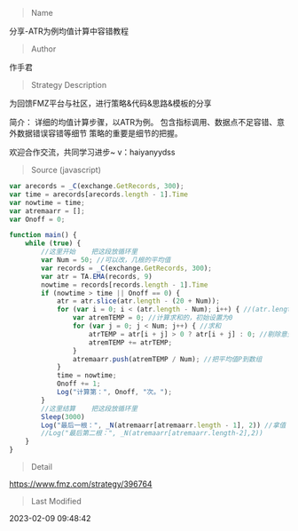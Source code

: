 
> Name

分享-ATR为例均值计算中容错教程

> Author

作手君

> Strategy Description

为回馈FMZ平台与社区，进行策略&代码&思路&模板的分享

简介：
详细的均值计算步骤，以ATR为例。
包含指标调用、数据点不足容错、意外数据错误容错等细节
策略的重要是细节的把握。

欢迎合作交流，共同学习进步~
v：haiyanyydss



> Source (javascript)

``` javascript
var arecords = _C(exchange.GetRecords, 300);
var time = arecords[arecords.length - 1].Time
var nowtime = time;
var atremaarr = [];
var Onoff = 0;

function main() {
    while (true) {
        //这里开始    把这段放循环里   
        var Num = 50; //可以改，几根的平均值
        var records = _C(exchange.GetRecords, 300);
        var atr = TA.EMA(records, 9)
        nowtime = records[records.length - 1].Time
        if (nowtime > time || Onoff == 0) {
            atr = atr.slice(atr.length - (20 + Num));
            for (var i = 0; i < (atr.length - Num); i++) { //(atr.length-Num) 长度减掉周期 比如500根 前50根是不准的平均值 这里就取450
                var atremTEMP = 0; //计算求和的，初始设置为0
                for (var j = 0; j < Num; j++) { //求和
                    atrTEMP = atr[i + j] > 0 ? atr[i + j] : 0; //剔除意外数据 ，大于O 取值，小于O 或者其他情况取值O
                    atremTEMP += atrTEMP;
                }
                atremaarr.push(atremTEMP / Num); //把平均值P到数组
            }
            time = nowtime;
            Onoff += 1;
            Log("计算第：", Onoff, "次。");
        }
        //这里结算    把这段放循环里
        Sleep(3000)
        Log("最后一根：", _N(atremaarr[atremaarr.length - 1], 2)) //拿值
        //Log("最后第二根：", _N(atremaarr[atremaarr.length-2],2))
    }
}

```

> Detail

https://www.fmz.com/strategy/396764

> Last Modified

2023-02-09 09:48:42
